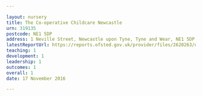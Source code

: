 ```yaml
---

layout: nursery
title: The Co-operative Childcare Newcastle
urn: 319135
postcode: NE1 5DP
address: 1 Neville Street, Newcastle upon Tyne, Tyne and Wear, NE1 5DP
latestReportUrl: https://reports.ofsted.gov.uk/provider/files/2620263/urn/319135.pdf
teaching: 1
development: 1
leadership: 1
outcomes: 1
overall: 1
date: 17 November 2016

---
```


